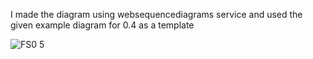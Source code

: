 I made the diagram using websequencediagrams service and used the given example diagram for 0.4 as a template

![FS0 5](https://user-images.githubusercontent.com/83866202/122050719-6c6d2400-cdec-11eb-895b-3c2642e5d118.png)
